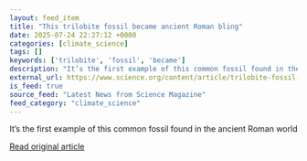 ```yaml
---
layout: feed_item
title: "This trilobite fossil became ancient Roman bling"
date: 2025-07-24 22:27:12 +0000
categories: [climate_science]
tags: []
keywords: ['trilobite', 'fossil', 'became']
description: "It’s the first example of this common fossil found in the ancient Roman world"
external_url: https://www.science.org/content/article/trilobite-fossil-became-ancient-roman-bling
is_feed: true
source_feed: "Latest News from Science Magazine"
feed_category: "climate_science"
---
```


It’s the first example of this common fossil found in the ancient Roman world

[Read original article](https://www.science.org/content/article/trilobite-fossil-became-ancient-roman-bling)

